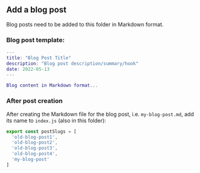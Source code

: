 ## Add a blog post

Blog posts need to be added to this folder in Markdown format.

### Blog post template:

```m
---
title: "Blog Post Title"
description: "Blog post description/summary/hook"
date: 2022-05-13
---

Blog content in Markdown format...

```

### After post creation

After creating the Markdown file for the blog post, i.e. `my-blog-post.md`, add its name to `index.js` (also in this folder):

```js
export const postSlugs = [
  'old-blog-post1',
  'old-blog-post2',
  'old-blog-post3',
  'old-blog-post4',
  'my-blog-post'
]
```

